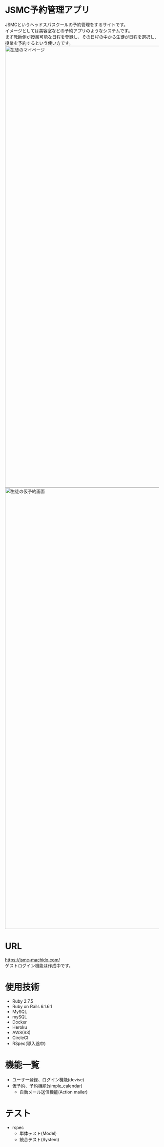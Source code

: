 # JSMC予約管理アプリ
 JSMCというヘッドスパスクールの予約管理をするサイトです。<br >
 イメージとしては美容室などの予約アプリのようなシステムです。<br >
 まず教師側が授業可能な日程を登録し、その日程の中から生徒が日程を選択し、授業を予約するという使い方です。
 <img width="1440" alt="生徒のマイページ" src="https://user-images.githubusercontent.com/83698071/221013932-49a413e3-bc01-4cdb-b69c-7ffcf6b60274.png">
<img width="1440" alt="生徒の仮予約画面" src="https://user-images.githubusercontent.com/83698071/221014047-b8303f7f-52a0-4f89-adc5-9373ab0e2f87.png">

# URL
https://jsmc-machido.com/ <br >
ゲストログイン機能は作成中です。

# 使用技術
- Ruby 2.7.5
- Ruby on Rails 6.1.6.1
- MySQL
- mySQL
- Docker
- Heroku
- AWS(S3)
- CircleCI
- RSpec(導入途中)

# 機能一覧
- ユーザー登録、ログイン機能(devise)
- 仮予約、予約機能(simple_calendar)
  - 自動メール送信機能(Action mailer)

# テスト
- rspec
  - 単体テスト(Model)
  - 統合テスト(System)
